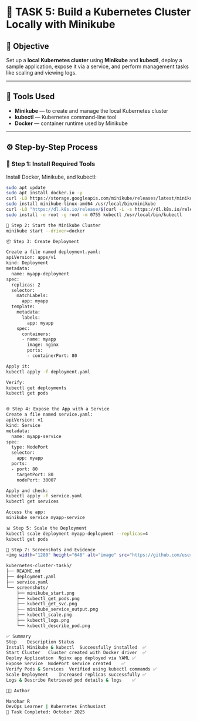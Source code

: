 # 🚀 TASK 5: Build a Kubernetes Cluster Locally with Minikube

## 🧭 Objective
Set up a **local Kubernetes cluster** using **Minikube** and **kubectl**, deploy a sample application, expose it via a service, and perform management tasks like scaling and viewing logs.

---

## 🧰 Tools Used
- **Minikube** — to create and manage the local Kubernetes cluster  
- **kubectl** — Kubernetes command-line tool  
- **Docker** — container runtime used by Minikube  

---

## ⚙️ Step-by-Step Process

### 🏁 Step 1: Install Required Tools
Install Docker, Minikube, and kubectl:
```bash
sudo apt update
sudo apt install docker.io -y
curl -LO https://storage.googleapis.com/minikube/releases/latest/minikube-linux-amd64
sudo install minikube-linux-amd64 /usr/local/bin/minikube
curl -LO "https://dl.k8s.io/release/$(curl -L -s https://dl.k8s.io/release/stable.txt)/bin/linux/amd64/kubectl"
sudo install -o root -g root -m 0755 kubectl /usr/local/bin/kubectl

🚀 Step 2: Start the Minikube Cluster
minikube start --driver=docker

📦 Step 3: Create Deployment

Create a file named deployment.yaml:
apiVersion: apps/v1
kind: Deployment
metadata:
  name: myapp-deployment
spec:
  replicas: 2
  selector:
    matchLabels:
      app: myapp
  template:
    metadata:
      labels:
        app: myapp
    spec:
      containers:
      - name: myapp
        image: nginx
        ports:
        - containerPort: 80

Apply it:
kubectl apply -f deployment.yaml

Verify:
kubectl get deployments
kubectl get pods


🌐 Step 4: Expose the App with a Service
Create a file named service.yaml:
apiVersion: v1
kind: Service
metadata:
  name: myapp-service
spec:
  type: NodePort
  selector:
    app: myapp
  ports:
  - port: 80
    targetPort: 80
    nodePort: 30007

Apply and check:
kubectl apply -f service.yaml
kubectl get services

Access the app:
minikube service myapp-service

📊 Step 5: Scale the Deployment
kubectl scale deployment myapp-deployment --replicas=4
kubectl get pods

📸 Step 7: Screenshots and Evidence
<img width="1280" height="648" alt="image" src="https://github.com/user-attachments/assets/42fc104c-d298-40b1-bfa7-19a5453d0bdc" />

kubernetes-cluster-task5/
├── README.md
├── deployment.yaml
├── service.yaml
└── screenshots/
    ├── minikube_start.png
    ├── kubectl_get_pods.png
    ├── kubectl_get_svc.png
    ├── minikube_service_output.png
    ├── kubectl_scale.png
    ├── kubectl_logs.png
    └── kubectl_describe_pod.png

✅ Summary
Step	Description	Status
Install Minikube & kubectl	Successfully installed	✅
Start Cluster	Cluster created with Docker driver	✅
Deploy Application	Nginx app deployed via YAML	✅
Expose Service	NodePort service created	✅
Verify Pods & Services	Verified using kubectl commands	✅
Scale Deployment	Increased replicas successfully	✅
Logs & Describe	Retrieved pod details & logs	✅

👨‍💻 Author

Manohar R
DevOps Learner | Kubernetes Enthusiast
📅 Task Completed: October 2025

